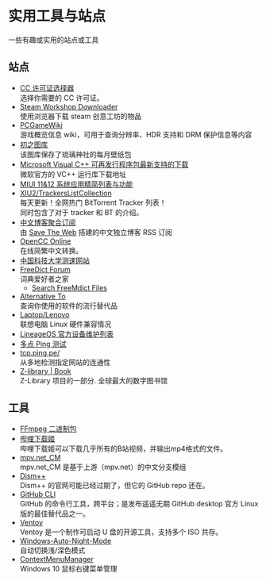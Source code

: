 # 实用工具与站点

一些有趣或实用的站点或工具

## 站点

- [CC 许可证选择器](https://creativecommons.org/choose/)  
    选择你需要的 CC 许可证。
- [Steam Workshop Downloader](https://steamworkshopdownloader.io/)  
    使用浏览器下载 steam 创意工坊的物品
- [PCGameWiki](https://www.pcgamingwiki.com/wiki/Home)  
    游戏概览信息 wiki，可用于查询分辨率、HDR 支持和 DRM 保护信息等内容
- [初之图库](https://img.himiku.com/)  
    该图库保存了琉璃神社的每月壁纸包
- [Microsoft Visual C++ 可再发行程序包最新支持的下载](https://docs.microsoft.com/zh-CN/cpp/windows/latest-supported-vc-redist?view=msvc-170)  
    微软官方的 VC++ 运行库下载地址
- [MIUI 11&12 系统应用精简列表与功能](https://52huameng.com/zixun/1557)
- [XIU2/TrackersListCollection](https://trackerslist.com/#/zh)  
    每天更新！全网热门 BitTorrent Tracker 列表！  
    同时包含了对于 tracker 和 BT 的介绍。
- [中文博客聚合订阅](https://box.othing.xyz/i/)  
    由 [Save The Web](https://github.com/saveweb) 搭建的中文独立博客 RSS 订阅  
- [OpenCC Online](https://opencc.byvoid.com/)  
    在线简繁中文转换。  
- [中国科技大学测速网站](http://test.ustc.edu.cn/)  
- [FreeDict Forum](https://forum.freemdict.com/)  
    词典爱好者之家  
    - [Search FreeMdict Files](https://search.freemdict.com/)  
- [Alternative To](https://alternativeto.net/)  
    查询你使用的软件的流行替代品  
- [Laptop/Lenovo](https://wiki.archlinux.org/title/Laptop/Lenovo)  
    联想电脑 Linux 硬件兼容情况
- [LineageOS 官方设备维护列表](https://wiki.lineageos.org/devices/)
- [多点 Ping 测试](https://ping.chinaz.com/)
- [tcp.ping.pe/](https://tcp.ping.pe/)  
    从多地检测指定网站的连通性
- [Z-library | Book](https://zh.my1lib.org/)  
    Z-Library 项目的一部分. 全球最大的数字图书馆

## 工具

- [FFmpeg 二进制包](https://github.com/BtbN/FFmpeg-Builds)
- [哔哩下载姬](https://github.com/leiurayer/downkyi)  
    哔哩下载姬可以下载几乎所有的B站视频，并输出mp4格式的文件。
- [mpv.net_CM](https://github.com/hooke007/mpv.net_CM)  
    mpv.net_CM 是基于上游（mpv.net）的中文分支模组
- [Dism++](https://github.com/Chuyu-Team/Dism-Multi-language)  
    Dism++ 的官网可能已经过期了，但它的 GitHub repo 还在。
- [GitHub CLI](https://github.com/cli/cli)  
    GitHub 的命令行工具，跨平台；是发布遥遥无期 GitHub desktop 官方 Linux 版的最佳替代品之一。
- [Ventoy](https://github.com/ventoy/Ventoy)  
    Ventoy 是一个制作可启动 U 盘的开源工具，支持多个 ISO 共存。
- [Windows-Auto-Night-Mode](https://github.com/AutoDarkMode/Windows-Auto-Night-Mode)  
    自动切换浅/深色模式
- [ContextMenuManager](https://github.com/BluePointLilac/ContextMenuManager)  
    Windows 10 鼠标右键菜单管理